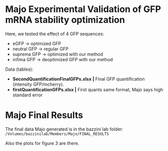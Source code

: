 # Majo Experimental Validation of GFP mRNA stability optimization

Here, we tested the effect of 4 GFP sequences:

+ eGFP -> optimized GFP
+ neutral GFP -> regular GFP
+ suprema GFP -> optimized with our method
+ infima GFP -> deoptimized GFP with our method


Data (tables):

+ **SecondQuantificationFinalGFPs.xlsx |** Final GFP quantification (intensity GFP/mcherry).
+ **firstQuantificationGFPs.xlsx |** First quants same format, Majo says high standard error


# Majo Final Results


The final data Majo generated is in the bazzini lab folder: `/Volumes/bazzinilab/Members/Majo/FINAL_RESULTS`

Also the plots for figure 3 are there.
